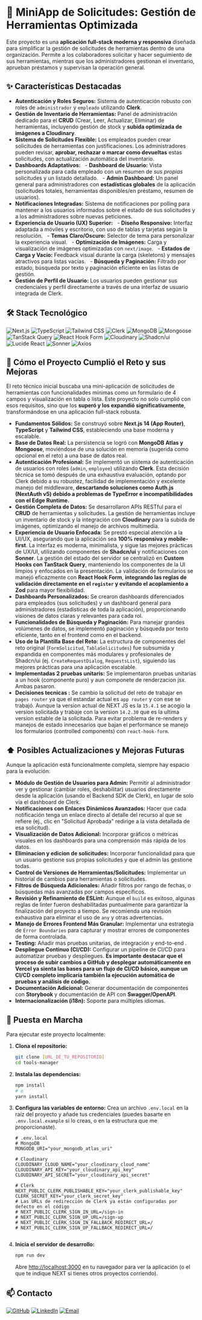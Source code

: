 # 🚀 MiniApp de Solicitudes: Gestión de Herramientas Optimizada

Este proyecto es una **aplicación full-stack moderna y responsiva** diseñada para simplificar la gestión de solicitudes de herramientas dentro de una organización. Permite a los colaboradores solicitar y hacer seguimiento de sus herramientas, mientras que los administradores gestionan el inventario, aprueban préstamos y supervisan la operación general.

## ✨ Características Destacadas

- **Autenticación y Roles Seguros:** Sistema de autenticación robusto con roles de `administrador` y `empleado` utilizando **Clerk**.
- **Gestión de Inventario de Herramientas:** Panel de administración dedicado para el **CRUD** (Crear, Leer, Actualizar, Eliminar) de herramientas, incluyendo gestión de stock y **subida optimizada de imágenes a Cloudinary**.
- **Sistema de Solicitudes Flexible:** Los empleados pueden crear solicitudes de herramientas con justificaciones. Los administradores pueden revisar, **aprobar, rechazar o marcar como devueltas** estas solicitudes, con actualización automática del inventario.
- **Dashboards Adaptativos:**
    - **Dashboard de Usuario:** Vista personalizada para cada empleado con un resumen de _sus propias_ solicitudes y un listado detallado.
    - **Admin Dashboard:** Un panel general para administradores con **estadísticas globales** de la aplicación (solicitudes totales, herramientas disponibles/en préstamo, resumen de usuarios).
- **Notificaciones Integradas:** Sistema de notificaciones por polling para mantener a los usuarios informados sobre el estado de sus solicitudes y a los administradores sobre nuevas peticiones.
- **Experiencia de Usuario (UX) Superior:**
    - **Diseño Responsivo:** Interfaz adaptada a móviles y escritorio, con uso de tablas y tarjetas según la resolución.
    - **Temas Claro/Oscuro:** Selector de tema para personalizar la experiencia visual.
    - **Optimización de Imágenes:** Carga y visualización de imágenes optimizadas con `next/image`.
    - **Estados de Carga y Vacío:** Feedback visual durante la carga (skeletons) y mensajes atractivos para listas vacías.
    - **Búsqueda y Paginación:** Filtrado por estado, búsqueda por texto y paginación eficiente en las listas de gestión.
- **Gestión de Perfil de Usuario:** Los usuarios pueden gestionar sus credenciales y perfil directamente a través de una interfaz de usuario integrada de Clerk.

## 🛠️ Stack Tecnológico

![Next.js](https://img.shields.io/badge/Next.js-Black?style=for-the-badge&logo=next.js&logoColor=white)
![TypeScript](https://img.shields.io/badge/TypeScript-007ACC?style=for-the-badge&logo=typescript&logoColor=white)
![Tailwind CSS](https://img.shields.io/badge/Tailwind_CSS-38B2AC?style=for-the-badge&logo=tailwind-css&logoColor=white)
![Clerk](https://img.shields.io/badge/Clerk-6C47FF?style=for-the-badge&logo=clerk&logoColor=white)
![MongoDB](https://img.shields.io/badge/MongoDB-47A248?style=for-the-badge&logo=mongodb&logoColor=white)
![Mongoose](https://img.shields.io/badge/Mongoose-800000?style=for-the-badge&logo=mongoose&logoColor=white)
![TanStack Query](https://img.shields.io/badge/TanStack_Query-FF4154?style=for-the-badge&logo=react-query&logoColor=white)
![React Hook Form](https://img.shields.io/badge/React_Hook_Form-EC5990?style=for-the-badge&logo=reacthookform&logoColor=white)
![Cloudinary](https://img.shields.io/badge/Cloudinary-3448C5?style=for-the-badge&logo=cloudinary&logoColor=white)
![Shadcn/ui](https://img.shields.io/badge/shadcn%2Fui-000000?style=for-the-badge&logo=shadcn%2Fui&logoColor=white)
![Lucide React](https://img.shields.io/badge/Lucide_React-24292F?style=for-the-badge&logo=lucide&logoColor=white)
![Sonner](https://img.shields.io/badge/Sonner-B8B8B8?style=for-the-badge&logo=sonner&logoColor=white)
![Axios](https://img.shields.io/badge/Axios-5A29E4?style=for-the-badge&logo=axios&logoColor=white)

## 🎯 Cómo el Proyecto Cumplió el Reto y sus Mejoras

El reto técnico inicial buscaba una mini-aplicación de solicitudes de herramientas con funcionalidades mínimas como un formulario de 4 campos y visualización en tabla o lista. Este proyecto no solo cumplió con esos requisitos, sino que los **superó y los expandió significativamente**, transformándose en una aplicación full-stack robusta.

- **Fundamentos Sólidos:** Se construyó sobre **Next.js 14 (App Router)**, **TypeScript** y **Tailwind CSS**, estableciendo una base moderna y escalable.
- **Base de Datos Real:** La persistencia se logró con **MongoDB Atlas y Mongoose**, moviéndose de una solución en memoria (sugerida como opcional en el reto) a una base de datos real.
- **Autenticación Profesional:** Se implementó un sistema de autenticación de usuarios con roles (`admin`, `employee`) utilizando **Clerk**. Esta decisión técnica se tomó después de una exhaustiva evaluación, optando por Clerk debido a su robustez, facilidad de implementación y excelente manejo del middleware, **descartando soluciones como Auth.js (NextAuth v5) debido a problemas de TypeError e incompatibilidades con el Edge Runtime.**
- **Gestión Completa de Datos:** Se desarrollaron APIs RESTful para el **CRUD** de herramientas y solicitudes. La gestión de herramientas incluye un inventario de stock y la integración con **Cloudinary** para la subida de imágenes, optimizando el manejo de archivos multimedia.
- **Experiencia de Usuario Enfocada:** Se prestó especial atención a la UI/UX, asegurando que la aplicación sea **100% responsiva y mobile-first**. La interfaz es moderna, minimalista, y sigue las mejores prácticas de UX/UI, utilizando componentes de **Shadcn/ui** y notificaciones con **Sonner**. La gestión del estado del servidor se centralizó en **Custom Hooks con TanStack Query**, manteniendo los componentes de la UI limpios y enfocados en la presentación. La validación de formularios se manejó eficazmente con **React Hook Form**, **integrando las reglas de validación directamente en el `register` y evitando el acoplamiento a Zod** para mayor flexibilidad.
- **Dashboards Personalizados:** Se crearon dashboards diferenciados para empleados (sus solicitudes) y un dashboard general para administradores (estadísticas de toda la aplicación), proporcionando visiones de datos claras y relevantes para cada rol.
- **Funcionalidades de Búsqueda y Paginación:** Para manejar grandes volúmenes de datos, se implementó paginación y búsqueda por texto eficiente, tanto en el frontend como en el backend.
- **Uso de la Plantilla Base del Reto:** La estructura de componentes del reto original (`FormSolicitud`, `TablaSolicitudes`) fue subsumida y expandida en componentes más modulares y profesionales de Shadcn/ui (ej. `CreateRequestDialog`, `RequestsList`), siguiendo las mejores prácticas para una aplicación escalable.
- **Implementadas 2 pruebas unitaris:** Se implementaron pruebas unitarias a un hook (componente puro) y aun componete de renderzacion jsx. Ambas pasaron.
- **Decisiones tecnicas :** Se cambio la solicitud del reto de trabajar en `pages router` ya que el estandar actual es `app router` y con ese se trabajó. Aunque la version actual de NEXT JS es la `15.4.1` se acogio la version solicitada y trabaje con la version `14.2.30` que es la ultima version estable de la solicitada. Para evitar problema de re-renders y manejos de estado innecesarios que bajan el performance se manejo los formularios (controlled components) con `react-hook-form`.

## ⬆️ Posibles Actualizaciones y Mejoras Futuras

Aunque la aplicación está funcionalmente completa, siempre hay espacio para la evolución:

- **Módulo de Gestión de Usuarios para Admin:** Permitir al administrador ver y gestionar (cambiar roles, deshabilitar) usuarios directamente desde la aplicación (usando el Backend SDK de Clerk), en lugar de solo vía el dashboard de Clerk.
- **Notificaciones con Enlaces Dinámicos Avanzados:** Hacer que cada notificación tenga un enlace directo al detalle del recurso al que se refiere (ej., clic en "Solicitud Aprobada" redirige a la vista detallada de esa solicitud).
- **Visualización de Datos Adicional:** Incorporar gráficos o métricas visuales en los dashboards para una comprensión más rápida de los datos.
- **Eliminacion y edicion de solicitudes:** Incorporar funcionalidad para que un usuario gestione sus propias solicitudes y que el admin las gestione todas.
- **Control de Versiones de Herramientas/Solicitudes:** Implementar un historial de cambios para herramientas o solicitudes.
- **Filtros de Búsqueda Adicionales:** Añadir filtros por rango de fechas, o búsquedas más avanzadas por campos específicos.
- **Revisión y Refinamiento de ESLint:** Aunque el `build` es exitoso, algunas reglas de linter fueron deshabilitadas puntualmente para garantizar la finalización del proyecto a tiempo. Se recomienda una revisión exhaustiva para eliminar el uso de `any` y otras advertencias.
- **Manejo de Errores Frontend Más Granular:** Implementar una estrategia de `Error Boundaries` para capturar y mostrar errores de componentes de forma controlada.
- **Testing:** Añadir mas pruebas unitarias, de integración y end-to-end .
- **Despliegue Continuo (CI/CD):** Configurar un pipeline de CI/CD para automatizar pruebas y despliegues. **Es importante destacar que el proceso de subir cambios a GitHub y desplegar automáticamente en Vercel ya sienta las bases para un flujo de CI/CD básico, aunque un CI/CD completo implicaría también la ejecución automática de pruebas y análisis de código.**
- **Documentación Adicional:** Generar documentación de componentes con **Storybook** y documentación de API con **Swagger/OpenAPI**.
- **Internacionalización (i18n):** Soporte para múltiples idiomas.

## 🚀 Puesta en Marcha

Para ejecutar este proyecto localmente:

1.  **Clona el repositorio:**
    ```bash
    git clone [URL_DE_TU_REPOSITORIO]
    cd tools-manager
    ```
2.  **Instala las dependencias:**
    ```bash
    npm install
    # o
    yarn install
    ```
3.  **Configura las variables de entorno:**
    Crea un archivo `.env.local` en la raíz del proyecto y añade tus credenciales (puedes basarte en `.env.local.example` si lo creas, o en la estructura que me proporcionaste).

    ```env
    # .env.local
    # MongoDB
    MONGODB_URI="your_mongodb_atlas_uri"

    # Cloudinary
    CLOUDINARY_CLOUD_NAME="your_cloudinary_cloud_name"
    CLOUDINARY_API_KEY="your_cloudinary_api_key"
    CLOUDINARY_API_SECRET="your_cloudinary_api_secret"

    # Clerk
    NEXT_PUBLIC_CLERK_PUBLISHABLE_KEY="your_clerk_publishable_key"
    CLERK_SECRET_KEY="your_clerk_secret_key"
    # Las URLs de redirección de Clerk ya están configuradas por defecto en el código
    # NEXT_PUBLIC_CLERK_SIGN_IN_URL=/sign-in
    # NEXT_PUBLIC_CLERK_SIGN_UP_URL=/sign-up
    # NEXT_PUBLIC_CLERK_SIGN_IN_FALLBACK_REDIRECT_URL=/
    # NEXT_PUBLIC_CLERK_SIGN_UP_FALLBACK_REDIRECT_URL=/
    ```

    ```

    ```

4.  **Inicia el servidor de desarrollo:**

    ```bash
    npm run dev
    ```

    Abre [http://localhost:3000](http://localhost:3000) en tu navegador para ver la aplicación (o el que te indique NEXT si tienes otros proyectos corriendo).

## 📫 Contacto

[![GitHub](https://img.shields.io/badge/GitHub-drbv27-181717?logo=github)](https://github.com/drbv27)
[![LinkedIn](https://img.shields.io/badge/LinkedIn-DiegoBonilla-0A66C2?logo=linkedin)](https://www.linkedin.com/in/diego-ricardo-bonilla-villa-7179254a/)
[![Email](https://img.shields.io/badge/Email-DiegoBonilla-D14836?logo=gmail)](mailto:drbv27@gmail.com)
